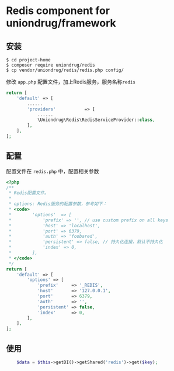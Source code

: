 # Redis component for uniondrug/framework

## 安装

```shell
$ cd project-home
$ composer require uniondrug/redis
$ cp vendor/uniondrug/redis/redis.php config/
```

修改 `app.php` 配置文件，加上Redis服务，服务名称`redis`

```php
return [
    'default' => [
        ......
        'providers'           => [
            ......
            \Uniondrug\Redis\RedisServiceProvider::class,
        ],
    ],
];
```

## 配置

配置文件在 `redis.php` 中，配置相关参数

```php
<?php
/**
 * Redis配置文件。
 *
 * options: Redis服务的配置参数，参考如下：
 * <code>
 *        'options'  => [
 *            'prefix' => '', // use custom prefix on all keys
 *            'host' => 'localhost',
 *            'port' => 6379,
 *            'auth' => 'foobared',
 *            'persistent' => false, // 持久化连接，默认不持久化
 *            'index' => 0,
 *        ],
 * </code>
 */
return [
    'default' => [
        'options' => [
            'prefix'     => '_REDIS',
            'host'       => '127.0.0.1',
            'port'       => 6379,
            'auth'       => '',
            'persistent' => false,
            'index'      => 0,
        ],
    ],
];
```

## 使用

```php
    $data = $this->getDI()->getShared('redis')->get($key);
```
